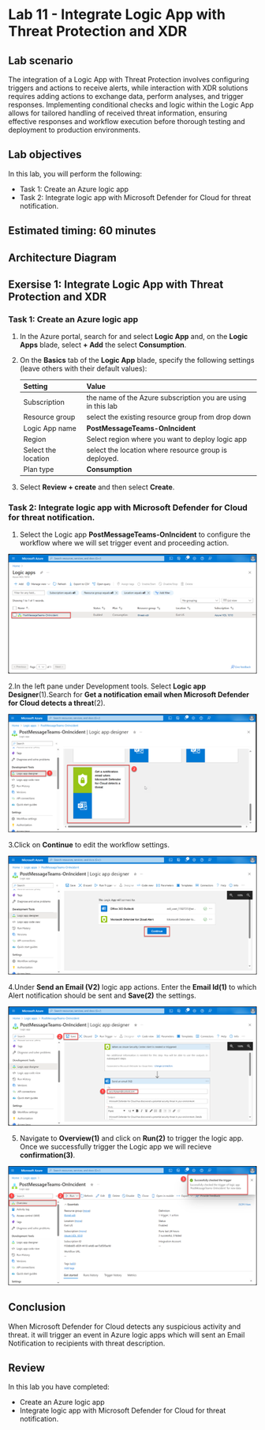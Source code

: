 # Lab 11 - Integrate Logic App with Threat Protection and XDR

## Lab scenario

The integration of a Logic App with Threat Protection involves configuring triggers and actions to receive alerts, while interaction with XDR solutions requires adding actions to exchange data, perform analyses, and trigger responses. Implementing conditional checks and logic within the Logic App allows for tailored handling of received threat information, ensuring effective responses and workflow execution before thorough testing and deployment to production environments. 

## Lab objectives
 In this lab, you will perform the following:
 - Task 1: Create an Azure logic app
 - Task 2: Integrate logic app with Microsoft Defender for Cloud for threat notification.
## Estimated timing: 60 minutes

## Architecture Diagram

## Exersise 1: Integrate Logic App with Threat Protection and XDR

### Task 1: Create an Azure logic app

1. In the Azure portal, search for and select **Logic App** and, on the **Logic Apps** blade, select **+ Add** the select **Consumption**.

1. On the **Basics** tab of the **Logic App** blade, specify the following settings (leave others with their default values):

    | Setting | Value | 
    | --- | --- |
    | Subscription | the name of the Azure subscription you are using in this lab |
    | Resource group | select the existing resource group from drop down |
    | Logic App name | **PostMessageTeams-OnIncident** |
    | Region | Select region where you want to deploy logic app |
    | Select the location | select the location where resource group is deployed. |
    | Plan type | **Consumption** |

1. Select **Review + create** and then select **Create**. 

### Task 2: Integrate logic app with Microsoft Defender for Cloud for threat notification.

1. Select the Logic app **PostMessageTeams-OnIncident** to configure the workflow where we will set trigger event and proceeding action.
   
![](./media/la1.png)

2.In the left pane under Development tools. Select **Logic app Designer**(1).Search for **Get a notification email when Microsoft Defender for Cloud detects a threat**(2).

![](./media/la2.png)

3.Click on **Continue** to edit the workflow settings.

![](./media/la3.png)

4.Under **Send an Email (V2)** logic app actions. Enter the **Email Id(1)** to which Alert notification should be sent and **Save(2)** the settings.

![](./media/la4.png)

5. Navigate to **Overview(1)** and click on **Run(2)** to trigger the logic app. Once we successfully trigger the Logic app we will recieve **confirmation(3)**.

![](./media/la5.png)

## Conclusion

When Microsoft Defender for Cloud detects any suspicious activity and threat. it will trigger an event in Azure logic apps which will sent an Email Notification to recipients with threat description.   

## Review
In this lab you have completed:
 - Create an Azure logic app
 - Integrate logic app with Microsoft Defender for Cloud for threat notification.

   
